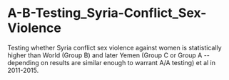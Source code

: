 # A-B-Testing_Syria-Conflict_Sex-Violence
Testing whether Syria conflict sex violence against women is statistically higher than World (Group B) and later Yemen (Group C or Group A -- depending on results are similar enough to warrant A/A testing) et al in 2011-2015.

